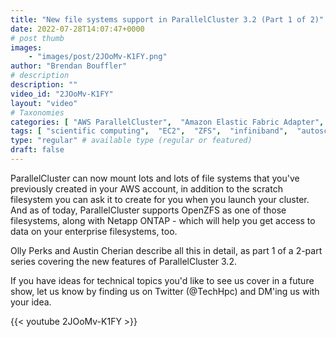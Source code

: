 ```yaml
---
title: "New file systems support in ParallelCluster 3.2 (Part 1 of 2)"
date: 2022-07-28T14:07:47+0000
# post thumb
images:
    - "images/post/2JOoMv-K1FY.png"
author: "Brendan Bouffler"
# description
description: ""
video_id: "2JOoMv-K1FY"
layout: "video"
# Taxonomies
categories: [ "AWS ParallelCluster",  "Amazon Elastic Fabric Adapter",  "Amazon NICE DCV",  "Life Sciences", ]
tags: [ "scientific computing",  "EC2",  "ZFS",  "infiniband",  "autoscaling",  "Schedulers",  "openzfs",  "filesystems",  "ParallelCluster",  "netapp ONTAP",  "Lustre",  "vizualization",  "MPI",  "cloud computing",  "tightly-coupled",  "GPUs",  "lustre",  "EFA",  "elastic fabric adapter",  "technical computing",  "High Performance Computing",  "virtualization",  "DCV",  "HPC",  "CPUs",  "elastic",  "Storage",  "bioinformatics",  "techshorts", ]
type: "regular" # available type (regular or featured)
draft: false
---
```


ParallelCluster can now mount lots and lots of file systems that you've previously created in your AWS account, in addition to the scratch filesystem you can ask it to create for you when you launch your cluster. And as of today, ParallelCluster supports OpenZFS as one of those filesystems, along with Netapp ONTAP - which will help you get access to data on your enterprise filesystems, too.

Olly Perks and Austin Cherian describe all this in detail, as part 1 of a 2-part series covering the new features of ParallelCluster 3.2.

If you have ideas for technical topics you'd like to see us cover in a future show, let us know by finding us on Twitter (@TechHpc) and DM'ing us with your idea.

{{< youtube 2JOoMv-K1FY >}}